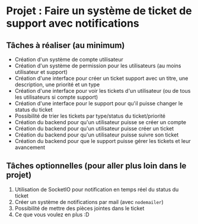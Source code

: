 # Projet : Faire un système de ticket de support avec notifications

## Tâches à réaliser (au minimum)

- Création d'un système de compte utilisateur
- Création d'un système de permission pour les utilisateurs (au moins utilisateur et support)
- Création d'une interface pour créer un ticket support avec un titre, une description, une priorité et un type
- Création d'une interface pour voir les tickets d'un utilisateur (ou de tous les utilisateurs si compte support)
- Création d'une interface pour le support pour qu'il puisse changer le status du ticket
- Possibilité de trier les tickets par type/status du ticket/priorité
- Création du backend pour qu'un utilisateur puisse se créer un compte
- Création du backend pour qu'un utilisateur puisse créer un ticket
- Création du backend pour qu'un utilisateur puisse suivre son ticket
- Création du backend pour que le support puisse gérer les tickets et leur avancement

## Tâches optionnelles (pour aller plus loin dans le projet)

1) Utilisation de SocketIO pour notification en temps réel du status du ticket
2) Créer un système de notifications par mail (avec `nodemailer`)
3) Possibilité de mettre des pièces jointes dans le ticket
4) Ce que vous voulez en plus :D